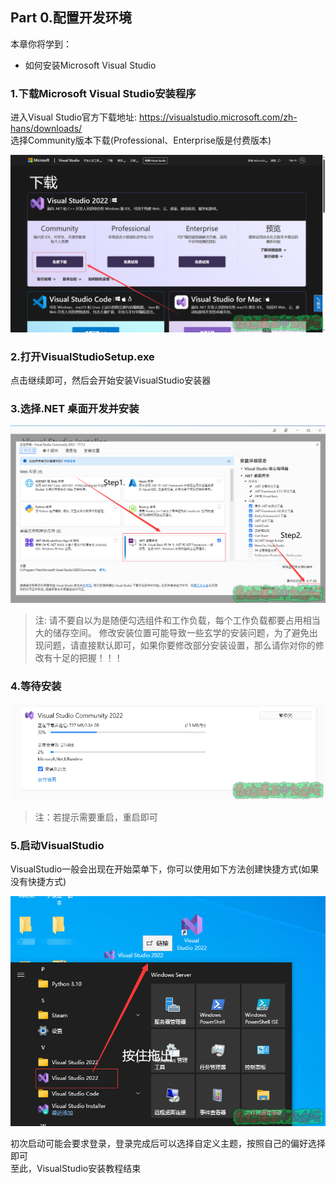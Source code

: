 ## Part 0.配置开发环境​

本章你将学到：  

* 如何安装Microsoft Visual Studio

### 1.下载Microsoft Visual Studio安装程序​

进入Visual Studio官方下载地址: <https://visualstudio.microsoft.com/zh-hans/downloads/>  
选择Community版本下载\(Professional、Enterprise版是付费版本\)  
  

![1692965150135.png](Resourse/6471_1ebf065ce18f856eee0487e85496500d.png "1692965150135.png")

### 2.打开VisualStudioSetup.exe​

点击继续即可，然后会开始安装VisualStudio安装器  

### 3.选择.NET 桌面开发并安装​

![1692966114824.png](Resourse/6474_39400d8a242d19563d0e25b023464415.png "1692966114824.png")

> 注: 请不要自以为是随便勾选组件和工作负载，每个工作负载都要占用相当大的储存空间。 修改安装位置可能导致一些玄学的安装问题，为了避免出现问题，请直接默认即可，如果你要修改部分安装设置，那么请你对你的修改有十足的把握！！！

  

### 4.等待安装​

![1692966713652.png](Resourse/6475_f80dc35acf469e8d4dd612963338c317.png "1692966713652.png")

> 注：若提示需要重启，重启即可

### 5.启动VisualStudio

VisualStudio一般会出现在开始菜单下，你可以使用如下方法创建快捷方式\(如果没有快捷方式\)  

![1692967698634.png](Resourse/6476_9620982f91a831420e1f690259f1bb40.png "1692967698634.png")
  
初次启动可能会要求登录，登录完成后可以选择自定义主题，按照自己的偏好选择即可  
至此，VisualStudio安装教程结束
